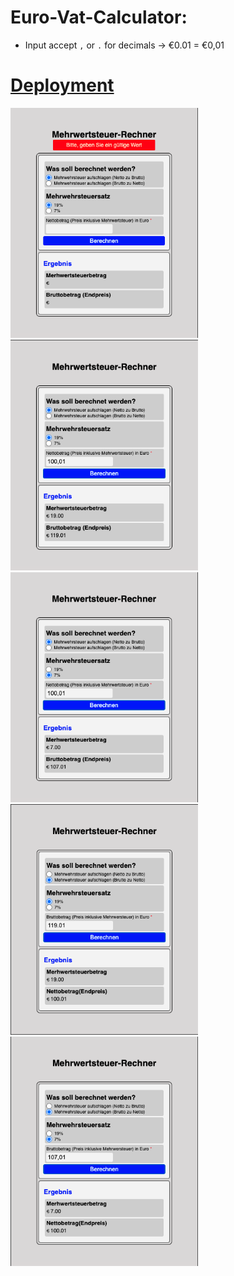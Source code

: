 # Euro-Vat-Calculator:

- Input accept `,` or `.` for decimals -> €0.01 = €0,01

# [Deployment]()

<div>

<img src="./assets/img/readme1.png" width="300px">
<img src="./assets/img/readme2.png" width="300px">
<img src="./assets/img/readme3.png" width="300px">
<img src="./assets/img/readme4.png" width="300px">
<img src="./assets/img/readme5.png" width="300px">

</div>
